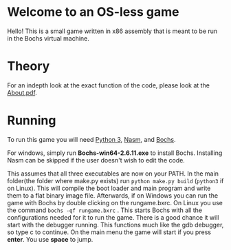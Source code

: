 # Welcome to an OS-less game

Hello! This is a small game written in x86 assembly that is meant to be run in the Bochs virtual machine.

# Theory
For an indepth look at the exact function of the code, please look at the [About.pdf](./About.pdf).


# Running

To run this game you will need [Python 3](https://www.python.org/downloads/), [Nasm](https://www.nasm.us/), and [Bochs](https://sourceforge.net/projects/bochs/files/bochs/).

For windows, simply run **Bochs-win64-2.6.11.exe** to install Bochs.
Installing Nasm can be skipped if the user doesn't wish to edit the code.

This assumes that all three executables are now on your PATH.
In the main folder(the folder where make.py exists) run `python make.py build` (`python3` if on Linux). This will compile the boot loader and main program and write them to a flat binary image file. Afterwards, if on Windows you can run the game with Bochs by double clicking on the rungame.bxrc. On Linux you use the command `bochs -qf rungame.bxrc` . This starts Bochs with all the configurations needed for it to run the game. There is a good chance it will start with the debugger running. This functions much like the gdb debugger, so type c to continue.
On the main menu the game will start if you press **enter**. You use **space** to jump.
